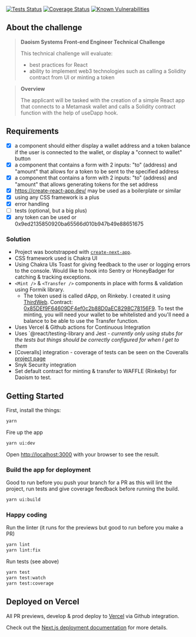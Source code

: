 [![Tests Status](https://github.com/luxumbra/daoism-dapp/actions/workflows/main.yml/badge.svg)](https://github.com/luxumbra/daoism-dapp/actions/workflows/main.yml)
[![Coverage Status](https://coveralls.io/repos/github/luxumbra/daoism-dapp/badge.svg)](https://coveralls.io/github/luxumbra/daoism-dapp)
[![Known Vulnerabilities](https://snyk.io/test/github/luxumbra/daoism-dapp/badge.svg)](https://snyk.io/test/github/luxumbra/daoism-dapp)


## About the challenge
> **Daoism Systems Front-end Engineer Technical Challenge**
>
> This technical challenge will evaluate:
> - best practices for React
> - ability to implement web3 technologies such as calling a Solidity contract from UI or minting a token

> **Overview**
>
> The applicant will be tasked with the creation of a simple React app that connects to a Metamask wallet and calls a Solidity contract function with the help of useDapp hook.

## Requirements
- [X] a <Profile /> component should either display a wallet address and a token balance if the user is connected to the wallet, or display a "connect to wallet" button
- [X] a <Transfer /> component that contains a form with 2 inputs: "to" (address) and "amount" that allows for a token to be sent to the specified address
- [X] a <Mint /> component that contains a form with 2 inputs: "to" (address) and "amount" that allows generating tokens for the set address
- [X] https://create-react-app.dev/ may be used as a boilerplate or similar
- [X] using any CSS framework is a plus
- [X] error handling
- [ ] tests (optional, but a big plus)
- [X] any token can be used or 0x9ed2135850920ba65566d010b947b49e88651675

### Solution
- Project was bootstrapped with [`create-next-app`](https://github.com/vercel/next.js/tree/canary/packages/create-next-app).
- CSS framework used is Chakra UI
- Using Chakra UIs Toast for giving feedback to the user or logging errors to the console. Would like to hook into Sentry or HoneyBadger for catching & tracking exceptions.
- `<Mint />` & `<Transfer />` components in place with forms & validation using Formik library.
  - The token used is called dApp, on Rinkeby. I created it using [ThirdWeb](https://thirdweb.com/). Contract: [0x85DEf9F64609DF4ef0c2b88D0aEC8298C78156F9](https://rinkeby.etherscan.io/address/0x85def9f64609df4ef0c2b88d0aec8298c78156f9). To test the minting, you will need your wallet to be whitelisted and you'll need a balance to be able to use the Transfer function.
- Uses Vercel & Github actions for Continuous Integration
- Uses `@react/testing-library and Jest - *currently only using stubs for the tests but things should be correctly configured for when I get to them*
- [Coveralls] integration - coverage of tests can be seen on the Coveralls [project page](https://coveralls.io/github/luxumbra/daoism-dapp)
- Snyk Security integration
- Set default contract for minting & transfer to WAFFLE (Rinkeby) for Daoism to test.


## Getting Started

First, install the things:

```bash
yarn
```

Fire up the app
```bash
yarn ui:dev
```
Open [http://localhost:3000](http://localhost:3000) with your browser to see the result.


### Build the app for deployment
Good to run before you push your branch for a PR as this will lint the project, run tests and give coverage feedback before running the build.

```bash
yarn ui:build
```

### Happy coding
Run the linter (it runs for the previews but good to run before you make a PR)
```bash
yarn lint
yarn lint:fix
```

Run tests (see above)
```bash
yarn test
yarn test:watch
yarn test:coverage
```

## Deployed on Vercel
All PR previews, develop & prod deploy to [Vercel](https://vercel.com) via Github integration.

Check out the [Next.js deployment documentation](https://nextjs.org/docs/deployment) for more details.
